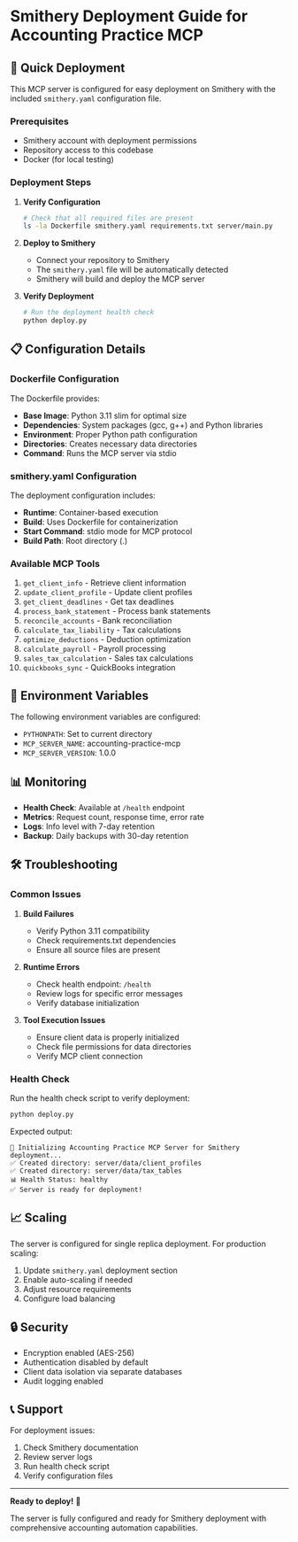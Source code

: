 # Smithery Deployment Guide for Accounting Practice MCP

## 🚀 Quick Deployment

This MCP server is configured for easy deployment on Smithery with the included `smithery.yaml` configuration file.

### Prerequisites

- Smithery account with deployment permissions
- Repository access to this codebase
- Docker (for local testing)

### Deployment Steps

1. **Verify Configuration**
   ```bash
   # Check that all required files are present
   ls -la Dockerfile smithery.yaml requirements.txt server/main.py
   ```

2. **Deploy to Smithery**
   - Connect your repository to Smithery
   - The `smithery.yaml` file will be automatically detected
   - Smithery will build and deploy the MCP server

3. **Verify Deployment**
   ```bash
   # Run the deployment health check
   python deploy.py
   ```

## 📋 Configuration Details

### Dockerfile Configuration

The Dockerfile provides:

- **Base Image**: Python 3.11 slim for optimal size
- **Dependencies**: System packages (gcc, g++) and Python libraries
- **Environment**: Proper Python path configuration
- **Directories**: Creates necessary data directories
- **Command**: Runs the MCP server via stdio

### smithery.yaml Configuration

The deployment configuration includes:

- **Runtime**: Container-based execution
- **Build**: Uses Dockerfile for containerization
- **Start Command**: stdio mode for MCP protocol
- **Build Path**: Root directory (.)

### Available MCP Tools

1. `get_client_info` - Retrieve client information
2. `update_client_profile` - Update client profiles
3. `get_client_deadlines` - Get tax deadlines
4. `process_bank_statement` - Process bank statements
5. `reconcile_accounts` - Bank reconciliation
6. `calculate_tax_liability` - Tax calculations
7. `optimize_deductions` - Deduction optimization
8. `calculate_payroll` - Payroll processing
9. `sales_tax_calculation` - Sales tax calculations
10. `quickbooks_sync` - QuickBooks integration

## 🔧 Environment Variables

The following environment variables are configured:

- `PYTHONPATH`: Set to current directory
- `MCP_SERVER_NAME`: accounting-practice-mcp
- `MCP_SERVER_VERSION`: 1.0.0

## 📊 Monitoring

- **Health Check**: Available at `/health` endpoint
- **Metrics**: Request count, response time, error rate
- **Logs**: Info level with 7-day retention
- **Backup**: Daily backups with 30-day retention

## 🛠️ Troubleshooting

### Common Issues

1. **Build Failures**
   - Verify Python 3.11 compatibility
   - Check requirements.txt dependencies
   - Ensure all source files are present

2. **Runtime Errors**
   - Check health endpoint: `/health`
   - Review logs for specific error messages
   - Verify database initialization

3. **Tool Execution Issues**
   - Ensure client data is properly initialized
   - Check file permissions for data directories
   - Verify MCP client connection

### Health Check

Run the health check script to verify deployment:

```bash
python deploy.py
```

Expected output:
```
🚀 Initializing Accounting Practice MCP Server for Smithery deployment...
✅ Created directory: server/data/client_profiles
✅ Created directory: server/data/tax_tables
📊 Health Status: healthy
✅ Server is ready for deployment!
```

## 📈 Scaling

The server is configured for single replica deployment. For production scaling:

1. Update `smithery.yaml` deployment section
2. Enable auto-scaling if needed
3. Adjust resource requirements
4. Configure load balancing

## 🔒 Security

- Encryption enabled (AES-256)
- Authentication disabled by default
- Client data isolation via separate databases
- Audit logging enabled

## 📞 Support

For deployment issues:

1. Check Smithery documentation
2. Review server logs
3. Run health check script
4. Verify configuration files

---

**Ready to deploy!** 🚀

The server is fully configured and ready for Smithery deployment with comprehensive accounting automation capabilities.
